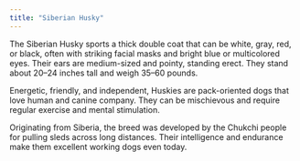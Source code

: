 ```yaml
---
title: "Siberian Husky"
---
```

The Siberian Husky sports a thick double coat that can be white, gray, red, or black, often with striking facial masks and bright blue or multicolored eyes. Their ears are medium-sized and pointy, standing erect. They stand about 20–24 inches tall and weigh 35–60 pounds.  

Energetic, friendly, and independent, Huskies are pack-oriented dogs that love human and canine company. They can be mischievous and require regular exercise and mental stimulation.  

Originating from Siberia, the breed was developed by the Chukchi people for pulling sleds across long distances. Their intelligence and endurance make them excellent working dogs even today.
